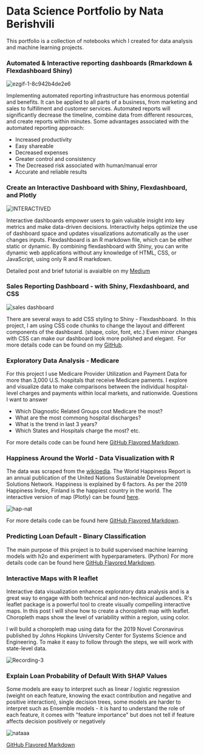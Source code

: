 
# Data Science Portfolio by Nata Berishvili

This portfolio is a collection of notebooks which I created for data analysis and machine learning projects.


### Automated & Interactive reporting dashboards (Rmarkdown & Flexdashboard Shiny)

![ezgif-1-8c942b4de2e6](https://user-images.githubusercontent.com/50959111/104057570-5e253700-51c0-11eb-950c-35c261c4bd74.gif)


Implementing automated reporting infrastructure has enormous potential and benefits. It can be applied to all parts of a business, from marketing and sales to fulfillment and customer services. Automated reports will significantly decrease the timeline, combine data from different resources, and create reports within minutes.
Some advantages associated with the automated reporting approach:

* Increased productivity  
* Easy shareable  
* Decreased expenses  
* Greater control and consistency 
* The Decreased risk associated with human/manual error  
* Accurate and reliable results

 











### Create an Interactive Dashboard with Shiny, Flexdashboard, and Plotly

![INTERACTIVED](https://user-images.githubusercontent.com/50959111/104055992-b3137e00-51bd-11eb-9e55-699d0d50da01.gif)

Interactive dashboards empower users to gain valuable insight into key metrics and make data-driven decisions. Interactivity helps optimize the use of dashboard space and updates visualizations automatically as the user changes inputs. Flexdashboard is an R markdown file, which can be either static or dynamic. By combining flexdashboard with Shiny, you can write dynamic web applications without any knowledge of HTML, CSS, or JavaScript, using only R and R markdown.

Detailed post and brief tutorial is avaialble on my [Medium](https://towardsdatascience.com/create-an-interactive-dashboard-with-shiny-flexdashboard-and-plotly-b1f025aebc9c?sk=a98219944d59b6952c5bb09b324bc433) 











### Sales Reporting Dashboard - with Shiny, Flexdashboard, and CSS

![sales dashboard](https://user-images.githubusercontent.com/50959111/104865118-224d4880-5909-11eb-96ed-ee69a2586acd.gif)




There are several ways to add CSS styling to Shiny - Flexdashboard.  In this project, I am using CSS code chunks to change the layout and different components of the dashboard. (shape, color, font, etc.) Even minor changes with CSS can make our dashboard look more polished and elegant.  
For more details code can be found on my [GitHub](https://github.com/nataberishvili/some-css-for-shiny-value-box).


### Exploratory Data Analysis - Medicare


For this project I use Medicare Provider Utilization and Payment Data for more than 3,000 U.S. hospitals that receive Medicare paments. I explore and visualize data to make comparisons between the individual hospital-level charges and payments within local markets, and nationwide. 
Questions I want to answer 


- Which Diagnostic Related Groups cost Medicare the most?
- What are the most commong hospital discharges? 
- What is the trend in last 3 years?
- Which States and Hospitals charge the most? etc.


For more details code can be found here [GitHub Flavored Markdown](https://github.com/nataberishvili/Exploratory_data_analysis_medicare).








### Happiness Around the World - Data Visualization with R


The data was scraped from the [wikipedia](https://en.wikipedia.org/wiki/World_Happiness_Report).
The World Happiness Report is an annual publication of the United Nations Sustainable Development Solutions Network. Happiness is explained by 6 factors. As per the 2019 Happiness Index, Finland is the happiest country in the world. 
The interactive version of map (Plotly) can be found [here](https://plot.ly/~nataberishvili/9/?fbclid=IwAR1_SeAYlIe_Kc2gp-AlTnV7o7blV77eEiXuRSK81Ajs72JDrKVyxuMvLqI#/.embed).

![hap-nat](https://user-images.githubusercontent.com/50959111/73878371-6c3c3c00-4828-11ea-8514-b867b21cad68.png)




For more details code can be found here [GitHub Flavored Markdown](https://github.com/nataberishvili/happiness_data_visualization_r).








### Predicting Loan Default - Binary Classification

The main purpose of this project is to build supervised machine learning models with h2o and experiment with hyperparameters. (Python)
For more details code can be found here [GitHub Flavored Markdown](https://github.com/nataberishvili/h2o_rf_gbm_stacked_ensambles_loan_default/blob/master/h2o-rf-gbm-stacked.ipynb).

### Interactive Maps with R leaflet

Interactive data visualization enhances exploratory data analysis and is a great way to engage with both technical and non-technical audiences. R's leaflet package is a powerful tool to create visually compelling interactive maps. In this post I will show how to create a choropleth map with leaflet. Choropleth maps show the level of variability within a region, using color.  


I will build a choropleth map using data for the 2019 Novel Coronavirus published by Johns Hopkins University Center for Systems Science and Engineering. To make it easy to follow through the steps, we will work with state-level data.

![Recording-3](https://user-images.githubusercontent.com/50959111/94729665-03ae4c00-0330-11eb-8ace-69ed10a68c04.gif)

### Explain Loan Probability of Default With SHAP Values

Some models are easy to interpret such as linear / logistic regression (weight on each feature, knowing the exact contribution and negative and positive interaction), single decision trees, some models are harder to interpret such as Ensemble models - it is hard to understand the role of each feature, it comes with "feature importance" but does not tell if feature affects decision positively or negatively

![nataaa](https://user-images.githubusercontent.com/50959111/74569704-07c85d80-4f49-11ea-8d6d-4f3c9fb3a999.png)

[GitHub Flavored Markdown](https://github.com/nataberishvili/explain_loan_probabiity_of_default/blob/master/SHAP_VALUES_NATA.ipynb) 


